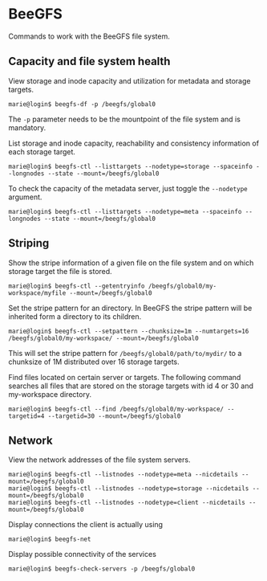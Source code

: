 # BeeGFS

Commands to work with the BeeGFS file system.

## Capacity and file system health

View storage and inode capacity and utilization for metadata and storage targets.

```console
marie@login$ beegfs-df -p /beegfs/global0
```

The `-p` parameter needs to be the mountpoint of the file system and is mandatory.

List storage and inode capacity, reachability and consistency information of each storage target.

```console
marie@login$ beegfs-ctl --listtargets --nodetype=storage --spaceinfo --longnodes --state --mount=/beegfs/global0
```

To check the capacity of the metadata server, just toggle the `--nodetype` argument.

```console
marie@login$ beegfs-ctl --listtargets --nodetype=meta --spaceinfo --longnodes --state --mount=/beegfs/global0
```

## Striping

Show the stripe information of a given file on the file system and on which storage target the
file is stored.

```console
marie@login$ beegfs-ctl --getentryinfo /beegfs/global0/my-workspace/myfile --mount=/beegfs/global0
```

Set the stripe pattern for an directory. In BeeGFS the stripe pattern will be inherited form a
directory to its children.

```console
marie@login$ beegfs-ctl --setpattern --chunksize=1m --numtargets=16 /beegfs/global0/my-workspace/ --mount=/beegfs/global0
```

This will set the stripe pattern for `/beegfs/global0/path/to/mydir/` to a chunksize of 1M
distributed over 16 storage targets.

Find files located on certain server or targets. The following command searches all files that are
stored on the storage targets with id 4 or 30 and my-workspace directory.

```console
marie@login$ beegfs-ctl --find /beegfs/global0/my-workspace/ --targetid=4 --targetid=30 --mount=/beegfs/global0
```

## Network

View the network addresses of the file system servers.

```console
marie@login$ beegfs-ctl --listnodes --nodetype=meta --nicdetails --mount=/beegfs/global0
marie@login$ beegfs-ctl --listnodes --nodetype=storage --nicdetails --mount=/beegfs/global0
marie@login$ beegfs-ctl --listnodes --nodetype=client --nicdetails --mount=/beegfs/global0
```

Display connections the client is actually using

```console
marie@login$ beegfs-net
```

Display possible connectivity of the services

```console
marie@login$ beegfs-check-servers -p /beegfs/global0
```
